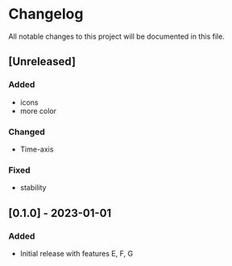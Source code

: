 # Changelog

All notable changes to this project will be documented in this file.

## [Unreleased]

### Added

-   icons
-   more color

### Changed

-   Time-axis

### Fixed

-   stability

## [0.1.0] - 2023-01-01

### Added

-   Initial release with features E, F, G
